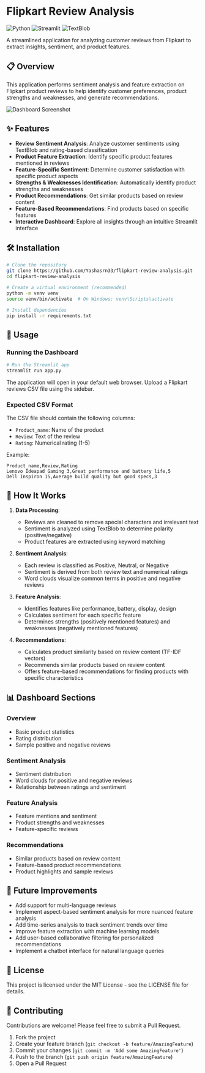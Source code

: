 # Flipkart Review Analysis

![Python](https://img.shields.io/badge/Python-3.8%2B-blue)
![Streamlit](https://img.shields.io/badge/Streamlit-1.23.1-red)
![TextBlob](https://img.shields.io/badge/TextBlob-0.17.1-green)

A streamlined application for analyzing customer reviews from Flipkart to extract insights, sentiment, and product features.

## 📋 Overview

This application performs sentiment analysis and feature extraction on Flipkart product reviews to help identify customer preferences, product strengths and weaknesses, and generate recommendations.

![Dashboard Screenshot](https://raw.githubusercontent.com/USERNAME/flipkart-review-analysis/main/assets/dashboard.png)

## ✨ Features

- **Review Sentiment Analysis**: Analyze customer sentiments using TextBlob and rating-based classification
- **Product Feature Extraction**: Identify specific product features mentioned in reviews
- **Feature-Specific Sentiment**: Determine customer satisfaction with specific product aspects
- **Strengths & Weaknesses Identification**: Automatically identify product strengths and weaknesses
- **Product Recommendations**: Get similar products based on review content
- **Feature-Based Recommendations**: Find products based on specific features
- **Interactive Dashboard**: Explore all insights through an intuitive Streamlit interface

## 🛠️ Installation

```bash
# Clone the repository
git clone https://github.com/Yashasrn33/flipkart-review-analysis.git
cd flipkart-review-analysis

# Create a virtual environment (recommended)
python -m venv venv
source venv/bin/activate  # On Windows: venv\Scripts\activate

# Install dependencies
pip install -r requirements.txt
```

## 🚀 Usage

### Running the Dashboard

```bash
# Run the Streamlit app
streamlit run app.py
```

The application will open in your default web browser. Upload a Flipkart reviews CSV file using the sidebar.

### Expected CSV Format

The CSV file should contain the following columns:

- `Product_name`: Name of the product
- `Review`: Text of the review
- `Rating`: Numerical rating (1-5)

Example:

```
Product_name,Review,Rating
Lenovo Ideapad Gaming 3,Great performance and battery life,5
Dell Inspiron 15,Average build quality but good specs,3
```

## 🧠 How It Works

1. **Data Processing**:

   - Reviews are cleaned to remove special characters and irrelevant text
   - Sentiment is analyzed using TextBlob to determine polarity (positive/negative)
   - Product features are extracted using keyword matching

2. **Sentiment Analysis**:

   - Each review is classified as Positive, Neutral, or Negative
   - Sentiment is derived from both review text and numerical ratings
   - Word clouds visualize common terms in positive and negative reviews

3. **Feature Analysis**:

   - Identifies features like performance, battery, display, design
   - Calculates sentiment for each specific feature
   - Determines strengths (positively mentioned features) and weaknesses (negatively mentioned features)

4. **Recommendations**:
   - Calculates product similarity based on review content (TF-IDF vectors)
   - Recommends similar products based on review content
   - Offers feature-based recommendations for finding products with specific characteristics

## 📊 Dashboard Sections

### Overview

- Basic product statistics
- Rating distribution
- Sample positive and negative reviews

### Sentiment Analysis

- Sentiment distribution
- Word clouds for positive and negative reviews
- Relationship between ratings and sentiment

### Feature Analysis

- Feature mentions and sentiment
- Product strengths and weaknesses
- Feature-specific reviews

### Recommendations

- Similar products based on review content
- Feature-based product recommendations
- Product highlights and sample reviews

## 🚧 Future Improvements

- Add support for multi-language reviews
- Implement aspect-based sentiment analysis for more nuanced feature analysis
- Add time-series analysis to track sentiment trends over time
- Improve feature extraction with machine learning models
- Add user-based collaborative filtering for personalized recommendations
- Implement a chatbot interface for natural language queries

## 📄 License

This project is licensed under the MIT License - see the LICENSE file for details.

## 🤝 Contributing

Contributions are welcome! Please feel free to submit a Pull Request.

1. Fork the project
2. Create your feature branch (`git checkout -b feature/AmazingFeature`)
3. Commit your changes (`git commit -m 'Add some AmazingFeature'`)
4. Push to the branch (`git push origin feature/AmazingFeature`)
5. Open a Pull Request
